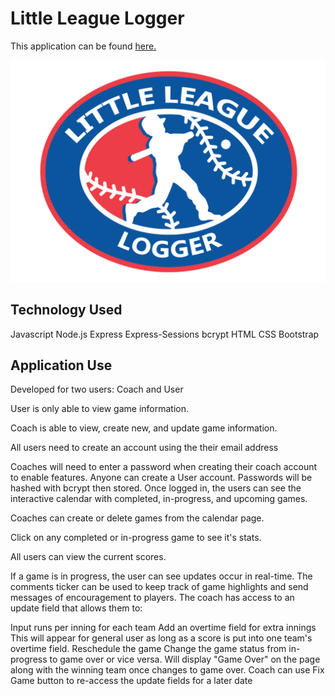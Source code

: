 # Little League Logger

This application can be found [here.](https://little-league-logger.herokuapp.com/)

![alt text][logo]

[logo]: https://github.com/mattkrebs1974/Project-Two/blob/master/LLL%20copy.png

## Technology Used

Javascript
Node.js
Express
Express-Sessions
bcrypt
HTML
CSS
Bootstrap


## Application Use

Developed for two users: Coach and User

User is only able to view game information.

Coach is able to view, create new, and update game information.

All users need to create an account using the their email address

Coaches will need to enter a password when creating their coach account to enable features.
Anyone can create a User account.
Passwords will be hashed with bcrypt then stored.
Once logged in, the users can see the interactive calendar with completed, in-progress, and upcoming games.

Coaches can create or delete games from the calendar page.

Click on any completed or in-progress game to see it's stats.

All users can view the current scores.

If a game is in progress, the user can see updates occur in real-time.
The comments ticker can be used to keep track of game highlights and send messages of encouragement to players.
The coach has access to an update field that allows them to:

Input runs per inning for each team
Add an overtime field for extra innings
This will appear for general user as long as a score is put into one team's overtime field.
Reschedule the game
Change the game status from in-progress to game over or vice versa.
Will display "Game Over" on the page along with the winning team once changes to game over.
Coach can use Fix Game button to re-access the update fields for a later date

